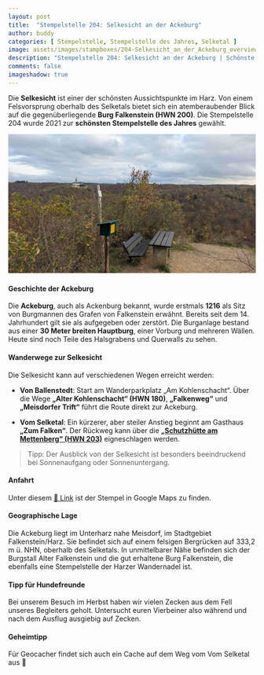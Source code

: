 ```yaml
---
layout: post
title:  "Stempelstelle 204: Selkesicht an der Ackeburg"
author: buddy
categories: [ Stempelstelle, Stempelstelle des Jahres, Selketal ]
image: assets/images/stampboxes/204-Selkesicht_an_der_Ackeburg_overview.jpg
description: "Stempelstelle 204: Selkesicht an der Ackeburg | Schönste Stempelstelle des Jahres 2021 | Ballenstedt"
comments: false
imageshadow: true
---
```


Die **Selkesicht** ist einer der schönsten Aussichtspunkte im Harz. Von einem Felsvorsprung oberhalb des Selketals bietet sich ein atemberaubender Blick auf die gegenüberliegende **Burg Falkenstein (HWN 200)**. Die Stempelstelle 204 wurde 2021 zur **schönsten Stempelstelle des Jahres** gewählt.

![HWN 204](/assets/images/stampboxes/204-Selkesicht_an_der_Ackeburg_box.jpg "HWN 204 - Blick auf Burg Falkenstein")

#### Geschichte der Ackeburg

Die **Ackeburg**, auch als Ackenburg bekannt, wurde erstmals **1216** als Sitz von Burgmannen des Grafen von Falkenstein erwähnt. Bereits seit dem 14. Jahrhundert gilt sie als aufgegeben oder zerstört. Die Burganlage bestand aus einer **30 Meter breiten Hauptburg**, einer Vorburg und mehreren Wällen. Heute sind noch Teile des Halsgrabens und Querwalls zu sehen.

#### Wanderwege zur Selkesicht

Die Selkesicht kann auf verschiedenen Wegen erreicht werden:

- **Von Ballenstedt**: Start am Wanderparkplatz „Am Kohlenschacht“. Über die Wege **„Alter Kohlenschacht“ (HWN 180)**, **„Falkenweg“** und **„Meisdorfer Trift“** führt die Route direkt zur Ackeburg.

- **Vom Selketal**: Ein kürzerer, aber steiler Anstieg beginnt am Gasthaus **„Zum Falken“**. Der Rückweg kann über die [**„Schutzhütte am Mettenberg“ (HWN 203)**](/stempelstelle-203-schutzhuette-am-mettenberg) eigneschlagen werden.


> Tipp: Der Ausblick von der Selkesicht ist besonders beeindruckend bei Sonnenaufgang oder Sonnenuntergang. 


#### Anfahrt

Unter diesem [📍 Link](https://www.google.com/maps/dir/?api=1&origin=&destination=51.68547%2C%2011.25443) ist der Stempel in Google Maps zu finden.

#### Geographische Lage

Die Ackeburg liegt im Unterharz nahe Meisdorf, im Stadtgebiet Falkenstein/Harz. Sie befindet sich auf einem felsigen Bergrücken auf 333,2 m ü. NHN, oberhalb des Selketals. In unmittelbarer Nähe befinden sich der Burgstall Alter Falkenstein und die gut erhaltene Burg Falkenstein, die ebenfalls eine Stempelstelle der Harzer Wandernadel ist.


#### Tipp für Hundefreunde

Bei unserem Besuch im Herbst haben wir vielen Zecken aus dem Fell unseres Begleiters geholt. Untersucht euren Vierbeiner also während und nach dem Ausflug ausgiebig auf Zecken.

#### Geheimtipp

<span class="spoiler">Für Geocacher findet sich auch ein Cache auf dem Weg vom Vom Selketal aus 🤫</span>
